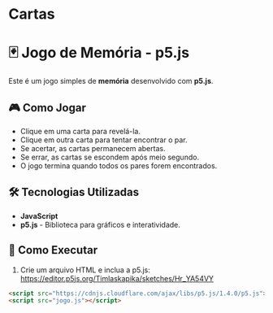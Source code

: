 # Cartas

# 🃏 Jogo de Memória - p5.js

Este é um jogo simples de **memória** desenvolvido com **p5.js**.

## 🎮 Como Jogar

- Clique em uma carta para revelá-la.
- Clique em outra carta para tentar encontrar o par.
- Se acertar, as cartas permanecem abertas.
- Se errar, as cartas se escondem após meio segundo.
- O jogo termina quando todos os pares forem encontrados.

## 🛠️ Tecnologias Utilizadas

- **JavaScript**
- **p5.js** - Biblioteca para gráficos e interatividade.

## 🚀 Como Executar

1. Crie um arquivo HTML e inclua a p5.js: https://editor.p5js.org/Timlaskapika/sketches/Hr_YA54VY

```html
<script src="https://cdnjs.cloudflare.com/ajax/libs/p5.js/1.4.0/p5.js"></script>
<script src="jogo.js"></script>

